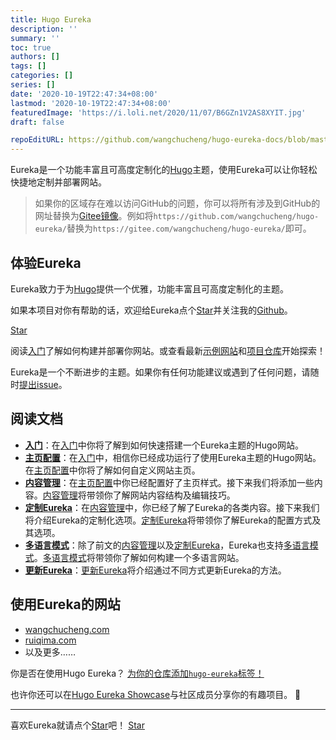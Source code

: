 ```yaml
---
title: Hugo Eureka
description: ''
summary: ''
toc: true
authors: []
tags: []
categories: []
series: []
date: '2020-10-19T22:47:34+08:00'
lastmod: '2020-10-19T22:47:34+08:00'
featuredImage: 'https://i.loli.net/2020/11/07/B6GZn1V2AS8XYIT.jpg'
draft: false

repoEditURL: https://github.com/wangchucheng/hugo-eureka-docs/blob/master/zh
---
```


Eureka是一个功能丰富且可高度定制化的[Hugo](https://gohugo.io/)主题，使用Eureka可以让你轻松快捷地定制并部署网站。

<!--more-->

>	如果你的区域存在难以访问GitHub的问题，你可以将所有涉及到GitHub的网址替换为[Gitee镜像](https://gitee.com/wangchucheng/hugo-eureka/)。例如将`https://github.com/wangchucheng/hugo-eureka/`替换为`https://gitee.com/wangchucheng/hugo-eureka/`即可。

## 体验Eureka

Eureka致力于为[Hugo](https://gohugo.io/)提供一个优雅，功能丰富且可高度定制化的主题。

如果本项目对你有帮助的话，欢迎给Eureka点个[Star](https://github.com/wangchucheng/hugo-eureka/)并关注我的[Github](https://github.com/wangchucheng/)。

<a class="github-button" href="https://github.com/wangchucheng/hugo-eureka" data-size="large" aria-label="Star wangchucheng/hugo-eureka on GitHub">Star</a>

阅读[入门](getting-started)了解如何构建并部署你网站。或查看最新[示例网站](https://hugo-eureka.netlify.app/)和[项目仓库](https://github.com/wangchucheng/hugo-eureka/)开始探索！

Eureka是一个不断进步的主题。如果你有任何功能建议或遇到了任何问题，请随时[提出issue](https://github.com/wangchucheng/hugo-eureka/issues)。

## 阅读文档

- **[入门](getting-started)**：在[入门](getting-started)中你将了解到如何快速搭建一个Eureka主题的Hugo网站。
- **[主页配置](homepage-configuration)**：在[入门](getting-started)中，相信你已经成功运行了使用Eureka主题的Hugo网站。在[主页配置](homepage-configuration)中你将了解如何自定义网站主页。
- **[内容管理](content-management)**：在[主页配置](homepage-configuration)中你已经配置好了主页样式。接下来我们将添加一些内容。[内容管理](content-management)将带领你了解网站内容结构及编辑技巧。
- **[定制Eureka](customization)**：在[内容管理](content-management)中，你已经了解了Eureka的各类内容。接下来我们将介绍Eureka的定制化选项。[定制Eureka](customization)将带领你了解Eureka的配置方式及其选项。
- **[多语言模式](multilingual-mode)**：除了前文的[内容管理](content-management)以及[定制Eureka](customization)，Eureka也支持[多语言模式](multilingual-mode)。[多语言模式](multilingual-mode)将带领你了解如何构建一个多语言网站。
- **[更新Eureka](update)**：[更新Eureka](update)将介绍通过不同方式更新Eureka的方法。

## 使用Eureka的网站

- [wangchucheng.com](https://www.wangchucheng.com)
- [ruiqima.com](https://www.ruiqima.com)
- 以及更多……

你是否在使用Hugo Eureka？ [为你的仓库添加`hugo-eureka`标签！](https://docs.github.com/cn/github/administering-a-repository/classifying-your-repository-with-topics)

也许你还可以在[Hugo Eureka Showcase](https://github.com/wangchucheng/hugo-eureka/discussions/93)与社区成员分享你的有趣项目。 🙌

---

<div class="flex flex-col items-center">
	<span class="mb-4">喜欢Eureka就请点个<a href="https://github.com/wangchucheng/hugo-eureka">Star</a>吧！</span>
	<a class="github-button" href="https://github.com/wangchucheng/hugo-eureka" data-size="large" aria-label="Star wangchucheng/hugo-eureka on GitHub">Star</a>
</div>